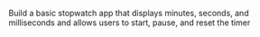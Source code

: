 Build a basic stopwatch app that displays minutes, seconds, and milliseconds and allows users to start, pause, and reset the timer
